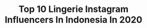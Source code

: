 ---
title: Top 10 Lingerie Instagram Influencers In Indonesia In 2020
description: >-
  Find top lingerie Instagram influencers in Indonesia in 2020. Most popular hashtags: #bali #balimodel #balilife #model.
platform: Instagram
profiles:
  - username: "taniafrisca_"
    fullname: >-
      T A N I A F D Z R🌻
    location: "Indonesia"
    followers: 4160
    engagement: 2070
    commentsToLikes: 0.051212
    avatar: "https://scontent-lhr8-1.cdninstagram.com/v/t51.2885-19/s320x320/90958911_667008630728706_8261519273466265600_n.jpg?_nc_ht=scontent-lhr8-1.cdninstagram.com&_nc_ohc=-Gj2yHnOsqoAX83e9Fa&oh=93444ad310c1b21ca12c93d9380c14d3&oe=5EBAEBB1"
    verified: false
    hashtags: "#fotograferkfm, #kfm6thanniversary, #kfmupdate, #lfl"
  - username: "jaydekemp12"
    fullname: >-
      jaydekemp12
    location: "Indonesia"
    followers: 9377
    engagement: 734
    commentsToLikes: 0.033278
    avatar: "https://scontent-ams4-1.cdninstagram.com/v/t51.2885-19/s320x320/50302468_1023325337868954_4907083423685804032_n.jpg?_nc_ht=scontent-ams4-1.cdninstagram.com&_nc_ohc=UFh8MJINwXEAX-T0_Wc&oh=e49639b87cff3254ca6bdaeaebf2936a&oe=5EBA9E36"
    verified: false
    hashtags: "#longhairdontcare, #balilife, #hai, #weekendgym"
  - username: "gophotoshoot"
    fullname: >-
      PAULIUS STEFANOVICIUS | BALI 🌴
    location: "Indonesia"
    followers: 11567
    engagement: 450
    commentsToLikes: 0.017093
    avatar: "https://scontent-amt2-1.cdninstagram.com/v/t51.2885-19/s320x320/69122607_508171249983175_3167817897271623680_n.jpg?_nc_ht=scontent-amt2-1.cdninstagram.com&_nc_ohc=fvldqZluy84AX9pTrx1&oh=14a537a649185594e6785ffe6045ac9a&oe=5EB8B748"
    verified: false
    hashtags: "#ubudvilla, #holiday, #travelinspo, #photographybali"
  - username: "bondaumirahtaib"
    fullname: >-
      Director of Le Maream
    location: "Indonesia"
    followers: 27431
    engagement: 235
    commentsToLikes: 0.026814
    avatar: "https://scontent-lhr8-1.cdninstagram.com/v/t51.2885-19/s320x320/66495532_604975929991329_8297570168091967488_n.jpg?_nc_ht=scontent-lhr8-1.cdninstagram.com&_nc_ohc=jvMrpsvCRPoAX9Ay_fK&oh=aa70e98a62bf7c77131c57d5751f1d41&oe=5EBB9DEF"
    verified: false
    hashtags: "#maryamfatimah, #shoppingbagforketuakeluarga, #letstaat, #jangangelakkangambarkita"
  - username: "raygene_coco"
    fullname: >-
      
    location: "Indonesia"
    followers: 5215
    engagement: 1596
    commentsToLikes: 0.037615
    avatar: "https://scontent-lhr8-1.cdninstagram.com/v/t51.2885-19/s320x320/44724235_265540104159932_2712554567941226496_n.jpg?_nc_ht=scontent-lhr8-1.cdninstagram.com&_nc_ohc=Bn2838Mq-x4AX-il_Dm&oh=6176f4c83d1f016c9770b1e71c4823d6&oe=5EB99656"
    verified: false
    hashtags: "#caferacergirls, #ridemotorcycleshavefun, #w175indonesia, #canon7dmark2"
  - username: "yvettedewit"
    fullname: >-
      Yvette de Wit
    location: "Indonesia"
    followers: 3245
    engagement: 1890
    commentsToLikes: 0.124528
    avatar: "https://scontent-amt2-1.cdninstagram.com/v/t51.2885-19/s320x320/67606019_2410697155841347_3830802067128057856_n.jpg?_nc_ht=scontent-amt2-1.cdninstagram.com&_nc_ohc=zv5NAFlRYJwAX8U3D3z&oh=2c3c560b8eecb3b6e8088297cdba3c63&oe=5EBA04FF"
    verified: false
    hashtags: "#flowerbath, #treehouse, #cyclades, #natgeo"
  - username: "alexinkaru"
    fullname: >-
      Marta Alexandrovna T / Bali 🏝
    location: "Indonesia"
    followers: 7277
    engagement: 653
    commentsToLikes: 0.055297
    avatar: "https://scontent-ams4-1.cdninstagram.com/v/t51.2885-19/s320x320/90059122_1102109916794064_7779779618239676416_n.jpg?_nc_ht=scontent-ams4-1.cdninstagram.com&_nc_ohc=69vDiO16Tv8AX-7bwXQ&oh=92b2fdc83ebf4067d8dcb538960acaac&oe=5EB9E822"
    verified: false
    hashtags: "#instaday, #seekthetrails, #exploreindonesia, #omniabali"
  - username: "lalinderosa"
    fullname: >-
      Rosalinde | Bali Model
    location: "Indonesia"
    followers: 25351
    engagement: 262
    commentsToLikes: 0.035581
    avatar: "https://scontent-lhr8-1.cdninstagram.com/v/t51.2885-19/s320x320/56718636_2999705503379152_2369237997812973568_n.jpg?_nc_ht=scontent-lhr8-1.cdninstagram.com&_nc_ohc=Ej_6hDuAsksAX92PaHN&oh=2e66dc53ff350b3833bcbd45148dd4a8&oe=5EBCC5B2"
    verified: false
    hashtags: "#mood, #vegangirl, #vegansofig, #travelpost"
  - username: "cobracow"
    fullname: >-
      Photographer
    location: "Indonesia"
    followers: 24691
    engagement: 280
    commentsToLikes: 0.021024
    avatar: "https://scontent-atl3-1.cdninstagram.com/v/t51.2885-19/s320x320/17333839_1376492629074184_6874473049945538560_a.jpg?_nc_ht=scontent-atl3-1.cdninstagram.com&_nc_ohc=jRCCdcPzU7UAX_8xE4j&oh=fdd4e2614fd00f28f0c54d32cba6595b&oe=5EB9A84F"
    verified: false
    hashtags: "#modelphotography, #bali, #beauty, #throwback"
  - username: "joshi.dio69"
    fullname: >-
      Joshua Dio | 约书亚
    location: "Indonesia"
    followers: 44645
    engagement: 62
    commentsToLikes: 0.034633
    avatar: "https://scontent-ams4-1.cdninstagram.com/v/t51.2885-19/s320x320/84696827_555794835144191_5348294315808391168_n.jpg?_nc_ht=scontent-ams4-1.cdninstagram.com&_nc_ohc=INw0JZBw1gwAX93nD-d&oh=1d4fb0c6b9723264ebbf6b24920171f4&oe=5EB362E0"
    verified: false
    hashtags: "#sexyasians, #sexy, #themungilz, #lingerie"
---